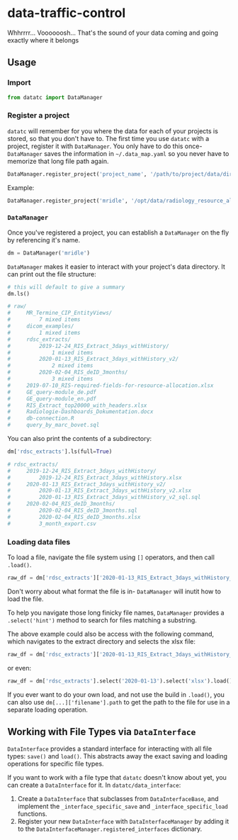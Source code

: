 # data-traffic-control
Whhrrrr... Voooooosh... That's the sound of your data coming and going exactly where it belongs

## Usage

### Import

```python
from datatc import DataManager
```

### Register a project
`datatc` will remember for you where the data for each of your projects is stored, so that you don't have to. The first time you use `datatc` with a project, register it with `DataManager`. You only have to do this once- `DataManager` saves the information in `~/.data_map.yaml` so you never have to memorize that long file path again. 

```python
DataManager.register_project('project_name', '/path/to/project/data/dir/')
```

Example:

```python
DataManager.register_project('mridle', '/opt/data/radiology_resource_allocation/raw')
```

### `DataManager`

Once you've registered a project, you can establish a `DataManager` on the fly by referencing it's name.

```python
dm = DataManager('mridle')
```

`DataManager` makes it easier to interact with your project's data directory. It can print out the file structure:

```python
# this will default to give a summary
dm.ls()

# raw/
#     MR_Termine_CIP_EntityViews/
#         7 mixed items
#     dicom_examples/
#         1 mixed items
#     rdsc_extracts/
#         2019-12-24_RIS_Extract_3days_withHistory/
#             1 mixed items
#         2020-01-13_RIS_Extract_3days_withHistory_v2/
#             2 mixed items
#         2020-02-04_RIS_deID_3months/
#             3 mixed items
#     2019-07-10_RIS-required-fields-for-resource-allocation.xlsx
#     GE_query-module_de.pdf
#     GE_query-module_en.pdf
#     RIS_Extract_top20000_with_headers.xlsx
#     Radiologie-Dashboards_Dokumentation.docx
#     db-connection.R
#     query_by_marc_bovet.sql
```

You can also print the contents of a subdirectory:
```python
dm['rdsc_extracts'].ls(full=True)

# rdsc_extracts/
#     2019-12-24_RIS_Extract_3days_withHistory/
#         2019-12-24_RIS_Extract_3days_withHistory.xlsx
#     2020-01-13_RIS_Extract_3days_withHistory_v2/
#         2020-01-13_RIS_Extract_3days_withHistory_v2.xlsx
#         2020-01-13_RIS_Extract_3days_withHistory_v2_sql.sql
#     2020-02-04_RIS_deID_3months/
#         2020-02-04_RIS_deID_3months.sql
#         2020-02-04_RIS_deID_3months.xlsx
#         3_month_export.csv
```


### Loading data files

To load a file, navigate the file system using `[]` operators, and then call `.load()`. 

```python
raw_df = dm['rdsc_extracts']['2020-01-13_RIS_Extract_3days_withHistory_v2']['2020-01-13_RIS_Extract_3days_withHistory_v2.xlsx'].load()
```

Don't worry about what format the file is in- `DataManager` will inutit how to load the file. 

To help you navigate those long finicky file names, `DataManager` provides a `.select('hint')` method to search for files matching a substring. 

The above example could also be access with the following command, which navigates to the extract directory and selects the xlsx file:

```python
raw_df = dm['rdsc_extracts']['2020-01-13_RIS_Extract_3days_withHistory_v2'].select('xlsx').load()
```

or even:

```python
raw_df = dm['rdsc_extracts'].select('2020-01-13').select('xlsx').load()
```

If you ever want to do your own load, and not use the build in `.load()`, you can also use `dm[...]['filename'].path` to get the path to the file for use in a separate loading operation.

## Working with File Types via `DataInterface`

`DataInterface` provides a standard interface for interacting with all file types: `save()` and `load()`. This abstracts away the exact saving and loading operations for specific file types.

If you want to work with a file type that `datatc` doesn't know about yet, you can create a `DataInterface` for it. In `datatc/data_interface`:

 1. Create a `DataInterface` that subclasses from `DataInterfaceBase`, and implement the `_interface_specific_save` and `_interface_specific_load` functions.
 1. Register your new `DataInterface` with `DataInterfaceManager` by adding it to the `DataInterfaceManager.registered_interfaces` dictionary.
